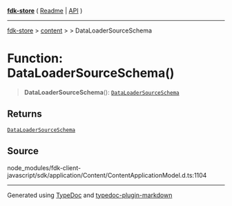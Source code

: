 [**fdk-store**](../../../README.md) ( [Readme](../../../README.md) \| [API](../../../API.md) )

---

[fdk-store](../../../API.md) > [content](../../README.md) > [<internal>](../README.md) > DataLoaderSourceSchema

# Function: DataLoaderSourceSchema()

> **DataLoaderSourceSchema**(): [`DataLoaderSourceSchema`](../type-aliases/type-alias.DataLoaderSourceSchema.md)

## Returns

[`DataLoaderSourceSchema`](../type-aliases/type-alias.DataLoaderSourceSchema.md)

## Source

node_modules/fdk-client-javascript/sdk/application/Content/ContentApplicationModel.d.ts:1104

---

Generated using [TypeDoc](https://typedoc.org/) and [typedoc-plugin-markdown](https://www.npmjs.com/package/typedoc-plugin-markdown)
